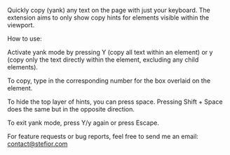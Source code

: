 Quickly copy (yank) any text on the page with just your keyboard. The extension aims to only show copy hints for elements visible within the viewport.

How to use:

Activate yank mode by pressing Y (copy all text within an element) or y (copy only the text directly within the element, excluding any child elements).

To copy, type in the corresponding number for the box overlaid on the element.

To hide the top layer of hints, you can press space.
Pressing Shift + Space does the same but in the opposite direction.

To exit yank mode, press Y/y again or press Escape.


For feature requests or bug reports, feel free to send me an email: contact@stefior.com

